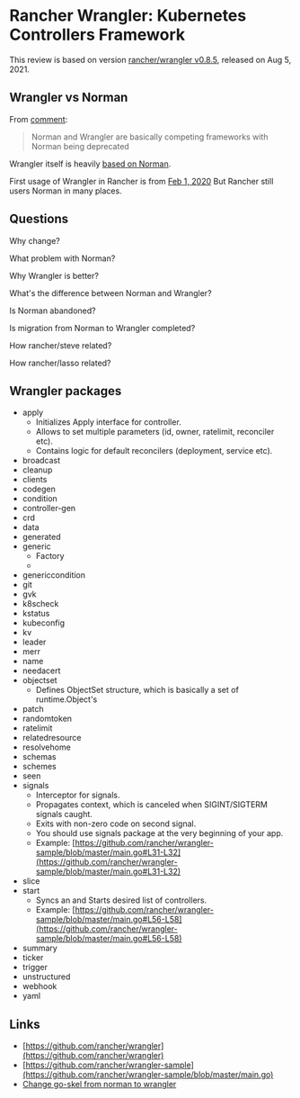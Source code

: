 # Rancher Wrangler: Kubernetes Controllers Framework

This review is based on version [rancher/wrangler v0.8.5](https://github.com/rancher/wrangler/releases/tag/v0.8.5),
released on Aug 5, 2021.

## Wrangler vs Norman

From [comment](https://github.com/rancher/wrangler/issues/82#issuecomment-683239992):

> Norman and Wrangler are basically competing frameworks with Norman being deprecated

Wrangler itself is heavily [based on Norman](https://github.com/rancher/wrangler/commit/a6b17de10a0ab5d0e8ec22709444a091878a80b6).

First usage of Wrangler in Rancher is from [Feb 1, 2020](https://github.com/rancher/rancher/pull/25195)
But Rancher still users Norman in many places.

## Questions

Why change?

What problem with Norman?

Why Wrangler is better?

What's the difference between Norman and Wrangler?

Is Norman abandoned?

Is migration from Norman to Wrangler completed?

How rancher/steve related?

How rancher/lasso related?

## Wrangler packages

- apply
  - Initializes Apply interface for controller.
  - Allows to set multiple parameters (id, owner, ratelimit, reconciler etc).
  - Contains logic for default reconcilers (deployment, service etc).
- broadcast
- cleanup
- clients
- codegen
- condition
- controller-gen
- crd
- data
- generated
- generic
  - Factory
  -
- genericcondition
- git
- gvk
- k8scheck
- kstatus
- kubeconfig
- kv
- leader
- merr
- name
- needacert
- objectset
  - Defines ObjectSet structure, which is basically a set of runtime.Object's
- patch
- randomtoken
- ratelimit
- relatedresource
- resolvehome
- schemas
- schemes
- seen
- signals
  - Interceptor for signals.
  - Propagates context, which is canceled when SIGINT/SIGTERM signals caught.
  - Exits with non-zero code on second signal.
  - You should use signals package at the very beginning of your app.
  - Example: [https://github.com/rancher/wrangler-sample/blob/master/main.go#L31-L32](https://github.com/rancher/wrangler-sample/blob/master/main.go#L31-L32)
- slice
- start
  - Syncs an and Starts desired list of controllers.
  - Example: [https://github.com/rancher/wrangler-sample/blob/master/main.go#L56-L58](https://github.com/rancher/wrangler-sample/blob/master/main.go#L56-L58)
- summary
- ticker
- trigger
- unstructured
- webhook
- yaml

## Links

- [https://github.com/rancher/wrangler](https://github.com/rancher/wrangler)
- [https://github.com/rancher/wrangler-sample](https://github.com/rancher/wrangler-sample/blob/master/main.go)
- [Change go-skel from norman to wrangler](https://github.com/rancher/go-skel/commit/74ff6c7910c4de5e0cfe10727061dcc0a581cea6)
